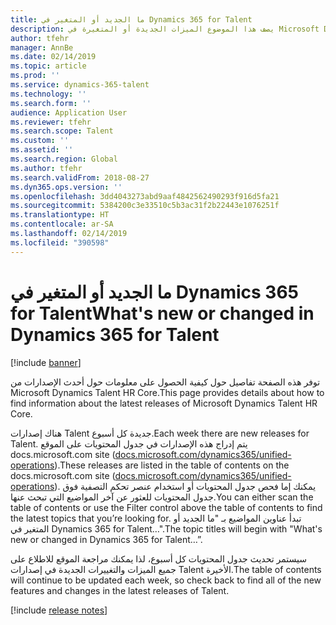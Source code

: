 ```yaml
---
title: ما الجديد أو المتغير في Dynamics 365 for Talent
description: يصف هذا الموضوع الميزات الجديدة أو المتغيرة في Microsoft Dynamics 365 for Talent.
author: tfehr
manager: AnnBe
ms.date: 02/14/2019
ms.topic: article
ms.prod: ''
ms.service: dynamics-365-talent
ms.technology: ''
ms.search.form: ''
audience: Application User
ms.reviewer: tfehr
ms.search.scope: Talent
ms.custom: ''
ms.assetid: ''
ms.search.region: Global
ms.author: tfehr
ms.search.validFrom: 2018-08-27
ms.dyn365.ops.version: ''
ms.openlocfilehash: 3dd4043273abd9aaf4842562490293f916d5fa21
ms.sourcegitcommit: 5384200c3e33510c5b3ac31f2b22443e1076251f
ms.translationtype: HT
ms.contentlocale: ar-SA
ms.lasthandoff: 02/14/2019
ms.locfileid: "390598"
---
```

# <a name="whats-new-or-changed-in-dynamics-365-for-talent"></a><span data-ttu-id="724ae-103">ما الجديد أو المتغير في Dynamics 365 for Talent</span><span class="sxs-lookup"><span data-stu-id="724ae-103">What's new or changed in Dynamics 365 for Talent</span></span> 

[!include [banner](includes/banner.md)]

<span data-ttu-id="724ae-104">توفر هذه الصفحة تفاصيل حول كيفية الحصول على معلومات حول أحدث الإصدارات من Microsoft Dynamics Talent HR Core.</span><span class="sxs-lookup"><span data-stu-id="724ae-104">This page provides details about how to find information about the latest releases of Microsoft Dynamics Talent HR Core.</span></span>

<span data-ttu-id="724ae-105">هناك إصدارات Talent جديدة كل أسبوع.</span><span class="sxs-lookup"><span data-stu-id="724ae-105">Each week there are new releases for Talent.</span></span> <span data-ttu-id="724ae-106">يتم إدراج هذه الإصدارات في جدول المحتويات على الموقع docs.microsoft.com site ([docs.microsoft.com/dynamics365/unified-operations](../index.md)).</span><span class="sxs-lookup"><span data-stu-id="724ae-106">These releases are listed in the table of contents on the docs.microsoft.com site ([docs.microsoft.com/dynamics365/unified-operations](../index.md)).</span></span> <span data-ttu-id="724ae-107">يمكنك إما فحص جدول المحتويات أو استخدام عنصر تحكم التصفية فوق جدول المحتويات للعثور عن آخر المواضيع التي تبحث عنها.</span><span class="sxs-lookup"><span data-stu-id="724ae-107">You can either scan the table of contents or use the Filter control above the table of contents to find the latest topics that you’re looking for.</span></span> <span data-ttu-id="724ae-108">تبدأ عناوين المواضيع بـ "ما الجديد أو المتغير في Dynamics 365 for Talent…".</span><span class="sxs-lookup"><span data-stu-id="724ae-108">The topic titles will begin with "What's new or changed in Dynamics 365 for Talent…”.</span></span>

<span data-ttu-id="724ae-109">سيستمر تحديث جدول المحتويات كل أسبوع، لذا يمكنك مراجعة الموقع للاطلاع على جميع الميزات والتغييرات الجديدة في إصدارات Talent الأخيرة.</span><span class="sxs-lookup"><span data-stu-id="724ae-109">The table of contents will continue to be updated each week, so check back to find all of the new features and changes in the latest releases of Talent.</span></span>

[!include [release notes](../fin-and-ops/includes/release-notes.md)]
